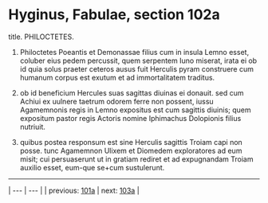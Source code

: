 # Hyginus, Fabulae, section 102a

title. PHILOCTETES.



1. Philoctetes Poeantis et Demonassae filius cum in insula Lemno esset, coluber eius pedem percussit, quem serpentem Iuno miserat, irata ei ob id quia solus praeter ceteros ausus fuit Herculis pyram construere cum humanum corpus est exutum et ad immortalitatem traditus.



2. ob id beneficium Hercules suas sagittas diuinas ei donauit. sed cum Achiui ex uulnere taetrum odorem ferre non possent, iussu Agamemnonis regis in Lemno expositus est cum sagittis diuinis; quem expositum pastor regis Actoris nomine Iphimachus Dolopionis filius nutriuit.



3. quibus postea responsum est sine Herculis sagittis Troiam capi non posse. tunc Agamemnon Ulixem et Diomedem exploratores ad eum misit; cui persuaserunt ut in gratiam rediret et ad expugnandam Troiam auxilio esset, eum-que se+cum sustulerunt.



---

| --- | --- |
| previous: [101a](../101a/) | next: [103a](../103a/) |